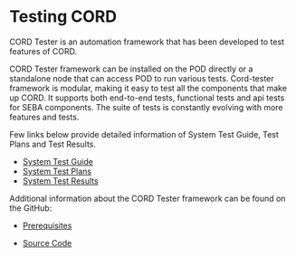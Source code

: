 # Testing CORD

CORD Tester is an automation framework that has been developed to test
features of CORD.

CORD Tester framework can be installed on the POD directly or a standalone node
that can access POD to run various tests. Cord-tester framework is modular,
making it easy to test all the components that make up CORD.
It supports both end-to-end tests, functional tests and api tests for SEBA
components.  The suite of tests is constantly evolving with more features and
tests.

Few links below provide detailed information of System Test Guide, Test Plans
and Test Results.

* [System Test Guide](https://wiki.opencord.org/display/CORD/System+Test+Guide)
* [System Test Plans](https://wiki.opencord.org/display/CORD/System+Test+Plans)
* [System Test
  Results](https://wiki.opencord.org/display/CORD/System+Test+Results)

Additional information about the CORD Tester framework can be found on the
GitHub:

* [Prerequisites](https://github.com/opencord/cord-tester/blob/master/src/test/setup/prerequisites.sh)

* [Source Code](https://github.com/opencord/cord-tester)
